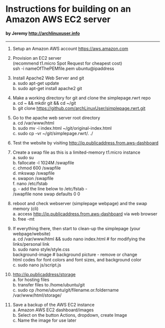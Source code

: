# Instructions for building on an Amazon AWS EC2 server  
####    by Jeremy   http://archlinuxuser.info  
-------------------  
  
1. Setup an Amazon AWS account  https://aws.amazon.com

2. Provision an EC2 server   
(recommend t1.micro Spot Request for cheapest cost)  
ssh -i nameOfThePEMfile.pem ubuntu@ipaddress

3. Install Apache2 Web Server and git  
a. sudo apt-get update  
b. sudo apt-get install apache2 git

4. Make a working directory for git and clone the simplepage.rwrt repo  
a. cd ~ && mkdir git && cd ~/git  
b. git clone https://github.com/archLinuxUser/simplepage.rwrt.git

5. Go to the apache web server root directory  
a. cd /var/www/html  
b. sudo mv -i index.html ~/git/original-index.html  
c. sudo cp -vr ~/git/simplepage.rwrt/. ./

6. Test the website by visiting http://ip.publicaddress.from.aws-dashboard

7. Create a swap file as this is a limited-memory t1.micro instance  
a. sudo su  
b. fallocate -l 1024M /swapfile  
c. chmod 600 /swapfile  
d. mkswap /swapfile  
e. swapon /swapfile  
f. nano /etc/fstab  
g. - add the line below to /etc/fstab -  
/swapfile       none    swap    defaults        0 0

8. reboot and check webserver (simplepage webpage) and the swap memory (cli)  
a. access http://ip.publicaddress.from.aws-dashboard via web browser  
b. free -mt

9. If everything there, then start to clean-up the simplepage (your webpage/website)  
a. cd /var/www/html && sudo nano index.html   # for modifying the links/personal link  
b. sudo nano style/style.css  
background-image			# background picture - remove or change  
html codes for font colors and font sizes, and background color  
c. sudo nano js/script.js

10.  http://ip.publicaddress/storage  
a. for hosting files  
b. transfer files  to  /home/ubuntu/git  
c. sudo cp /home/ubuntu/git/filename.or.foldername /var/www/html/storage/

11. Save a backup of the AWS EC2 instance  
a. Amazon AWS EC2 dashboard/images  
b. Select on the button Actions, dropdown, create Image  
c. Name the image for use later
